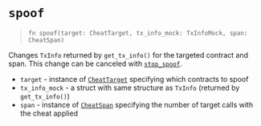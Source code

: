 # `spoof`

> `fn spoof(target: CheatTarget, tx_info_mock: TxInfoMock, span: CheatSpan)`

Changes `TxInfo` returned by `get_tx_info()` for the targeted contract and span.
This change can be canceled with [`stop_spoof`](./stop_spoof.md).

- `target` - instance of [`CheatTarget`](../cheat_target.md) specifying which contracts to spoof
- `tx_info_mock` - a struct with same structure as `TxInfo` (returned by `get_tx_info()`)
- `span` - instance of [`CheatSpan`](../cheat_span.md) specifying the number of target calls with the cheat applied
